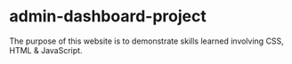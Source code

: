 # admin-dashboard-project
The purpose of this website is to demonstrate skills learned involving CSS, HTML &amp; JavaScript.
